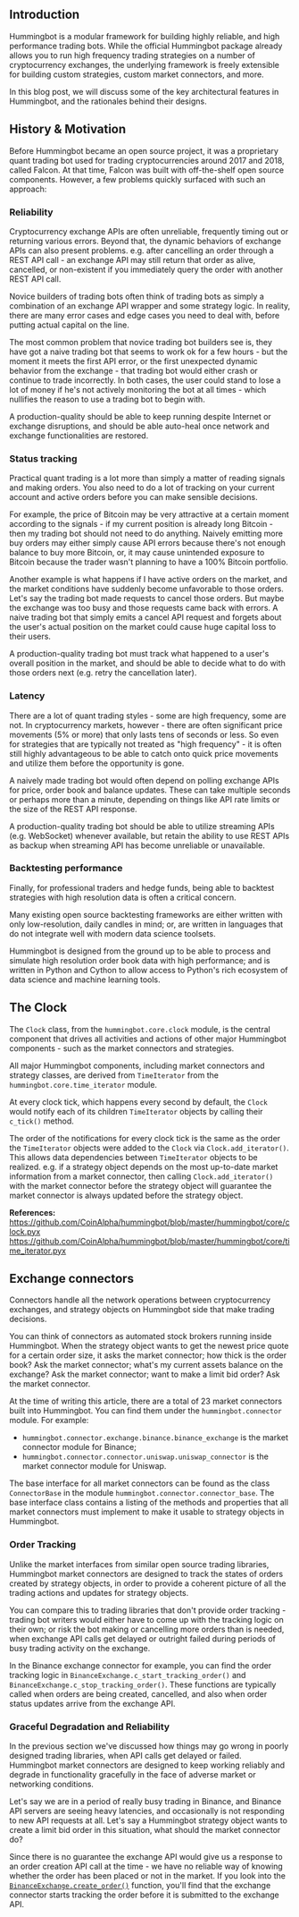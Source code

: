 ## Introduction

Hummingbot is a modular framework for building highly reliable, and high performance trading bots. While the official Hummingbot package already allows you to run high frequency trading strategies on a number of cryptocurrency exchanges, the underlying framework is freely extensible for building custom strategies, custom market connectors, and more.

In this blog post, we will discuss some of the key architectural features in Hummingbot, and the rationales behind their designs.

## History & Motivation

Before Hummingbot became an open source project, it was a proprietary quant trading bot used for trading cryptocurrencies around 2017 and 2018, called Falcon. At that time, Falcon was built with off-the-shelf open source components. However, a few problems quickly surfaced with such an approach:

### Reliability

Cryptocurrency exchange APIs are often unreliable, frequently timing out or returning various errors. Beyond that, the dynamic behaviors of exchange APIs can also present problems. e.g. after cancelling an order through a REST API call - an exchange API may still return that order as alive, cancelled, or non-existent if you immediately query the order with another REST API call.

Novice builders of trading bots often think of trading bots as simply a combination of an exchange API wrapper and some strategy logic. In reality, there are many error cases and edge cases you need to deal with, before putting actual capital on the line.

The most common problem that novice trading bot builders see is, they have got a naive trading bot that seems to work ok for a few hours - but the moment it meets the first API error, or the first unexpected dynamic behavior from the exchange - that trading bot would either crash or continue to trade incorrectly. In both cases, the user could stand to lose a lot of money if he's not actively monitoring the bot at all times - which nullifies the reason to use a trading bot to begin with.

A production-quality should be able to keep running despite Internet or exchange disruptions, and should be able auto-heal once network and exchange functionalities are restored.

### Status tracking

Practical quant trading is a lot more than simply a matter of reading signals and making orders. You also need to do a lot of tracking on your current account and active orders before you can make sensible decisions.

For example, the price of Bitcoin may be very attractive at a certain moment according to the signals - if my current position is already long Bitcoin - then my trading bot should not need to do anything. Naively emitting more buy orders may either simply cause API errors because there's not enough balance to buy more Bitcoin, or, it may cause unintended exposure to Bitcoin because the trader wasn't planning to have a 100% Bitcoin portfolio.

Another example is what happens if I have active orders on the market, and the market conditions have suddenly become unfavorable to those orders. Let's say the trading bot made requests to cancel those orders. But maybe the exchange was too busy and those requests came back with errors. A naive trading bot that simply emits a cancel API request and forgets about the user's actual position on the market could cause huge capital loss to their users.

A production-quality trading bot must track what happened to a user's overall position in the market, and should be able to decide what to do with those orders next (e.g. retry the cancellation later).

### Latency

There are a lot of quant trading styles - some are high frequency, some are not. In cryptocurrency markets, however - there are often significant price movements (5% or more) that only lasts tens of seconds or less. So even for strategies that are typically not treated as "high frequency" - it is often still highly advantageous to be able to catch onto quick price movements and utilize them before the opportunity is gone.

A naively made trading bot would often depend on polling exchange APIs for price, order book and balance updates. These can take multiple seconds or perhaps more than a minute, depending on things like API rate limits or the size of the REST API response.

A production-quality trading bot should be able to utilize streaming APIs (e.g. WebSocket) whenever available, but retain the ability to use REST APIs as backup when streaming API has become unreliable or unavailable.

### Backtesting performance

Finally, for professional traders and hedge funds, being able to backtest strategies with high resolution data is often a critical concern.

Many existing open source backtesting frameworks are either written with only low-resolution, daily candles in mind; or, are written in languages that do not integrate well with modern data science toolsets.

Hummingbot is designed from the ground up to be able to process and simulate high resolution order book data with high performance; and is written in Python and Cython to allow access to Python's rich ecosystem of data science and machine learning tools.

## The Clock

The `Clock` class, from the `hummingbot.core.clock` module, is the central component that drives all activities and actions of other major Hummingbot components - such as the market connectors and strategies.

All major Hummingbot components, including market connectors and strategy classes, are derived from `TimeIterator` from the `hummingbot.core.time_iterator` module.

At every clock tick, which happens every second by default, the `Clock` would notify each of its children `TimeIterator` objects by calling their `c_tick()` method.

The order of the notifications for every clock tick is the same as the order the `TimeIterator` objects were added to the `Clock` via `Clock.add_iterator()`. This allows data dependencies between `TimeIterator` objects to be realized. e.g. if a strategy object depends on the most up-to-date market information from a market connector, then calling `Clock.add_iterator()` with the market connector before the strategy object will guarantee the market connector is always updated before the strategy object.

**References:**
https://github.com/CoinAlpha/hummingbot/blob/master/hummingbot/core/clock.pyx
https://github.com/CoinAlpha/hummingbot/blob/master/hummingbot/core/time_iterator.pyx

## Exchange connectors

Connectors handle all the network operations between cryptocurrency exchanges, and strategy objects on Hummingbot side that make trading decisions.

You can think of connectors as automated stock brokers running inside Hummingbot. When the strategy object wants to get the newest price quote for a certain order size, it asks the market connector; how thick is the order book? Ask the market connector; what's my current assets balance on the exchange? Ask the market connector; want to make a limit bid order? Ask the market connector.

At the time of writing this article, there are a total of 23 market connectors built into Hummingbot. You can find them under the `hummingbot.connector` module. For example:

* `hummingbot.connector.exchange.binance.binance_exchange` is the market connector module for Binance;
* `hummingbot.connector.connector.uniswap.uniswap_connector` is the market connector module for Uniswap.

The base interface for all market connectors can be found as the class `ConnectorBase` in the module `hummingbot.connector.connector_base`. The base interface class contains a listing of the methods and properties that all market connectors must implement to make it usable to strategy objects in Hummingbot.

### Order Tracking

Unlike the market interfaces from similar open source trading libraries, Hummingbot market connectors are designed to track the states of orders created by strategy objects, in order to provide a coherent picture of all the trading actions and updates for strategy objects.

You can compare this to trading libraries that don't provide order tracking - trading bot writers would either have to come up with the tracking logic on their own; or risk the bot making or cancelling more orders than is needed, when exchange API calls get delayed or outright failed during periods of busy trading activity on the exchange.

In the Binance exchange connector for example, you can find the order tracking logic in `BinanceExchange.c_start_tracking_order()` and `BinanceExchange.c_stop_tracking_order()`. These functions are typically called when orders are being created, cancelled, and also when order status updates arrive from the exchange API.

### Graceful Degradation and Reliability

In the previous section we've discussed how things may go wrong in poorly designed trading libraries, when API calls get delayed or failed. Hummingbot market connectors are designed to keep working reliably and degrade in functionality gracefully in the face of adverse market or networking conditions.

Let's say we are in a period of really busy trading in Binance, and Binance API servers are seeing heavy latencies, and occasionally is not responding to new API requests at all. Let's say a Hummingbot strategy object wants to create a limit bid order in this situation, what should the market connector do?

Since there is no guarantee the exchange API would give us a response to an order creation API call at the time - we have no reliable way of knowing whether the order has been placed or not in the market. If you look into the [`BinanceExchange.create_order()`](https://github.com/CoinAlpha/hummingbot/blob/master/hummingbot/connector/exchange/binance/binance_exchange.pyx#L857) function, you'll find that the exchange connector starts tracking the order before it is submitted to the exchange API.
